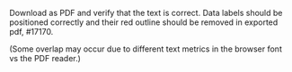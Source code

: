 Download as PDF and verify that the text is correct. Data labels should be positioned correctly and their red outline should be removed in exported pdf, #17170.

(Some overlap may occur due to different text metrics in the browser font vs the
PDF reader.)